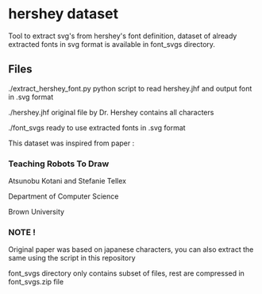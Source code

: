 # hershey dataset

Tool to extract svg's from hershey's font definition, dataset of already extracted fonts in svg format is available in font_svgs directory.

## Files

./extract_hershey_font.py   python script to read hershey.jhf and output font in .svg format

./hershey.jhf               original file by Dr. Hershey contains all characters

./font_svgs                 ready to use extracted fonts in .svg format

This dataset was inspired from paper :

### Teaching Robots To Draw

Atsunobu Kotani and Stefanie Tellex

Department of Computer Science

Brown University

### NOTE !

Original paper was based on japanese characters, you can also extract the same using the script in this repository

font_svgs directory only contains subset of files, rest are compressed in font_svgs.zip file 
